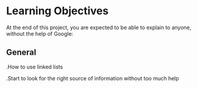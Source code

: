 # Learning Objectives
At the end of this project, you are expected to be able to explain to anyone, without the help of Google:

## General

.How to use linked lists

.Start to look for the right source of information without too much help
